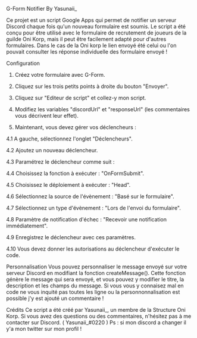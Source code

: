 G-Form Notifier By Yasunaii_

Ce projet est un script Google Apps qui permet de notifier un serveur Discord chaque fois qu'un nouveau formulaire est soumis. Le script a été conçu pour être utilisé avec le formulaire de recrutement de joueurs de la guilde Oni Korp, mais il peut être facilement adapté pour d'autres formulaires.
Dans le cas de la Oni korp le lien envoyé été celui ou l'on pouvait consulter les réponse individuelle des formulaire envoyé ! 

Configuration
1. Créez votre formulaire avec G-Form.
2. Cliquez sur les trois petits points à droite du bouton "Envoyer".
3. Cliquez sur "Editeur de script" et collez-y mon script.
4. Modifiez les variables "discordUrl" et "responseUrl" (les commentaires vous décrivent leur effet).

4. Maintenant, vous devez gérer vos déclencheurs :

4.1 A gauche, sélectionnez l'onglet "Déclencheurs".

4.2 Ajoutez un nouveau déclencheur.

4.3 Paramétrez le déclencheur comme suit :

4.4 Choisissez la fonction à exécuter : "OnFormSubmit".

4.5 Choisissez le déploiement à exécuter : "Head".

4.6 Sélectionnez la source de l'évènement : "Basé sur le formulaire".

4.7 Sélectionnez un type d'évènement : "Lors de l'envoi du formulaire".

4.8 Paramètre de notification d'échec : "Recevoir une notification immédiatement".

4.9 Enregistrez le déclencheur avec ces paramètres.

4.10 Vous devez donner les autorisations au déclencheur d'exécuter le code.

Personnalisation
Vous pouvez personnaliser le message envoyé sur votre serveur Discord en modifiant la fonction createMessage(). 
Cette fonction génère le message qui sera envoyé, et vous pouvez y modifier le titre, la description et les champs du message.
Si vous vous y connaisez mal en code ne vous inquité pas toutes les ligne ou la personnonnalisation est possible j'y est ajouté un commentaire ! 

Crédits
Ce script a été créé par Yasunaii_, un membre de la Structure Oni Korp. 
Si vous avez des questions ou des commentaires, n'hésitez pas à me contacter sur Discord. ( Yasunaii_#0220 ) 
Ps : si mon discord a changer il y'a mon twitter sur mon profil ! 